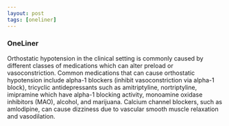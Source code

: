 ```yaml
---
layout: post
tags: [oneliner]
---
```



### OneLiner

Orthostatic hypotension in the clinical setting is commonly caused by different classes of medications which can alter preload or vasoconstriction. Common medications that can cause orthostatic hypotension include alpha-1 blockers (inhibit vasoconstriction via alpha-1 block), tricyclic antidepressants such as amitriptyline, nortriptyline, imipramine which have alpha-1 blocking activity, monoamine oxidase inhibitors (MAO), alcohol, and marijuana. Calcium channel blockers, such as amlodipine, can cause dizziness due to vascular smooth muscle relaxation and vasodilation.
